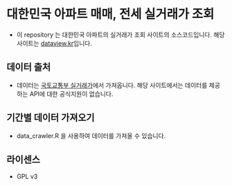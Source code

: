 # 대한민국 아파트 매매, 전세 실거래가 조회
* 이 repository 는 대한민국 아파트의 실거래가 조회 사이트의 소스코드입니다. 해당 사이트는 [dataview.kr](http://dataview.kr/house_price)입니다.

## 데이터 출처
* 데이터는 [국토교통부 실거래가](http://rt.molit.go.kr/)에서 가져옵니다. 해당 사이트에서는 데이터를 제공하는 API에 대한 공식지원이 없습니다. 

## 기간별 데이터 가져오기 
* data_crawler.R 을 사용하여 데이터를 가져올 수 있습니다.  

## 라이센스
* GPL v3